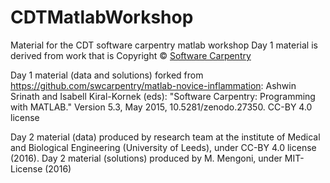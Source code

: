 # CDTMatlabWorkshop

Material for the CDT software carpentry matlab workshop
Day 1 material is derived from work that is Copyright © [Software Carpentry](http://software-carpentry.org/)
  
Day 1 material (data and solutions) forked from https://github.com/swcarpentry/matlab-novice-inflammation:
    Ashwin Srinath and Isabell Kiral-Kornek (eds): "Software Carpentry: Programming with MATLAB."
    Version 5.3, May 2015, 10.5281/zenodo.27350. CC-BY 4.0 license
    
Day 2 material (data) produced by research team at the institute of Medical and Biological Engineering (University of Leeds), under CC-BY 4.0 license (2016).
Day 2 material (solutions) produced by M. Mengoni, under MIT-License (2016)